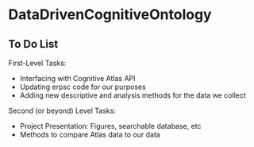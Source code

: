 # DataDrivenCognitiveOntology

## To Do List

First-Level Tasks:
- Interfacing with Cognitive Atlas API
- Updating erpsc code for our purposes
- Adding new descriptive and analysis methods for the data we collect

Second (or beyond) Level Tasks:
- Project Presentation: Figures, searchable database, etc 
- Methods to compare Atlas data to our data
